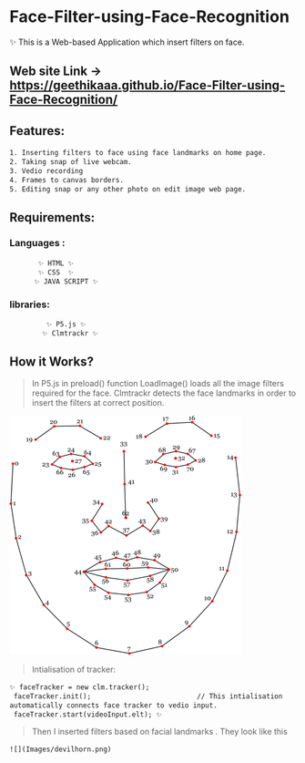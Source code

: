 # Face-Filter-using-Face-Recognition
  ✨ This is a Web-based Application which insert filters on face.
  
  ## Web site Link -> https://geethikaaa.github.io/Face-Filter-using-Face-Recognition/
 ## Features:
    1. Inserting filters to face using face landmarks on home page.
    2. Taking snap of live webcam.
    3. Vedio recording
    4. Frames to canvas borders.
    5. Editing snap or any other photo on edit image web page.

## Requirements:

### Languages :
            
           ✨ HTML ✨
           ✨ CSS  ✨
          ✨ JAVA SCRIPT ✨
          
 ### libraries:
             ✨ P5.js ✨
            ✨ Clmtrackr ✨

## How it Works?
   
   > In P5.js in preload() function LoadImage() loads all the image filters required for the face.
   > Clmtrackr detects the face landmarks in order to insert the filters at correct position.


![](Images/clmtackr.png)


   >Intialisation of tracker:
   
    ✨ faceTracker = new clm.tracker();
     faceTracker.init();                          // This intialisation automatically connects face tracker to vedio input.
     faceTracker.start(videoInput.elt); ✨  
     
     
   > Then I inserted filters based on facial landmarks . They look like this

     
    ![](Images/devilhorn.png)

   
